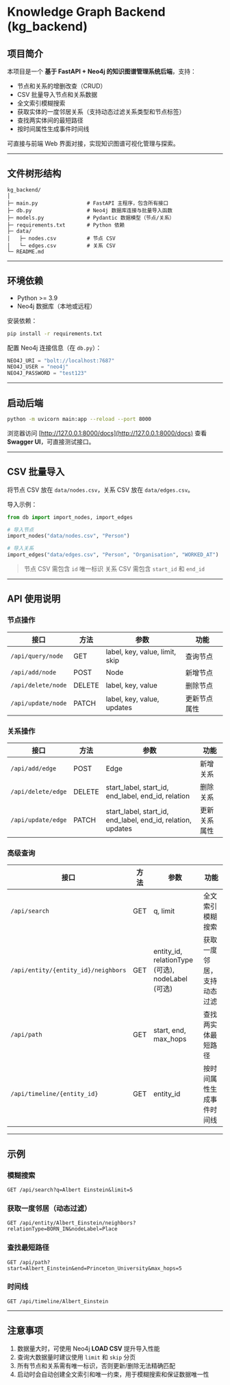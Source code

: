 # Knowledge Graph Backend (kg\_backend)

## 项目简介

本项目是一个 **基于 FastAPI + Neo4j 的知识图谱管理系统后端**，支持：

* 节点和关系的增删改查（CRUD）
* CSV 批量导入节点和关系数据
* 全文索引模糊搜索
* 获取实体的一度邻居关系（支持动态过滤关系类型和节点标签）
* 查找两实体间的最短路径
* 按时间属性生成事件时间线

可直接与前端 Web 界面对接，实现知识图谱可视化管理与探索。

---

## 文件树形结构

```
kg_backend/
│
├─ main.py                # FastAPI 主程序，包含所有接口
├─ db.py                  # Neo4j 数据库连接与批量导入函数
├─ models.py              # Pydantic 数据模型（节点/关系）
├─ requirements.txt       # Python 依赖
├─ data/
│   ├─ nodes.csv          # 节点 CSV
│   └─ edges.csv          # 关系 CSV
└─ README.md
```

---

## 环境依赖

* Python >= 3.9
* Neo4j 数据库（本地或远程）

安装依赖：

```bash
pip install -r requirements.txt
```

配置 Neo4j 连接信息（在 `db.py`）：

```python
NEO4J_URI = "bolt://localhost:7687"
NEO4J_USER = "neo4j"
NEO4J_PASSWORD = "test123"
```

---

## 启动后端

```bash
python -m uvicorn main:app --reload --port 8000
```

浏览器访问 [http://127.0.0.1:8000/docs](http://127.0.0.1:8000/docs) 查看 **Swagger UI**，可直接测试接口。

---

## CSV 批量导入

将节点 CSV 放在 `data/nodes.csv`，关系 CSV 放在 `data/edges.csv`。

导入示例：

```python
from db import import_nodes, import_edges

# 导入节点
import_nodes("data/nodes.csv", "Person")

# 导入关系
import_edges("data/edges.csv", "Person", "Organisation", "WORKED_AT")
```

> 节点 CSV 需包含 `id` 唯一标识
> 关系 CSV 需包含 `start_id` 和 `end_id`

---

## API 使用说明

### 节点操作

| 接口                 | 方法     | 参数                             | 功能     |
| ------------------ | ------ | ------------------------------ | ------ |
| `/api/query/node`  | GET    | label, key, value, limit, skip | 查询节点   |
| `/api/add/node`    | POST   | Node                           | 新增节点   |
| `/api/delete/node` | DELETE | label, key, value              | 删除节点   |
| `/api/update/node` | PATCH  | label, key, value, updates     | 更新节点属性 |

### 关系操作

| 接口                 | 方法     | 参数                                                              | 功能     |
| ------------------ | ------ | --------------------------------------------------------------- | ------ |
| `/api/add/edge`    | POST   | Edge                                                            | 新增关系   |
| `/api/delete/edge` | DELETE | start\_label, start\_id, end\_label, end\_id, relation          | 删除关系   |
| `/api/update/edge` | PATCH  | start\_label, start\_id, end\_label, end\_id, relation, updates | 更新关系属性 |

### 高级查询

| 接口                                  | 方法  | 参数                                            | 功能            |
| ----------------------------------- | --- | --------------------------------------------- | ------------- |
| `/api/search`                       | GET | q, limit                                      | 全文索引模糊搜索      |
| `/api/entity/{entity_id}/neighbors` | GET | entity\_id, relationType (可选), nodeLabel (可选) | 获取一度邻居，支持动态过滤 |
| `/api/path`                         | GET | start, end, max\_hops                         | 查找两实体最短路径     |
| `/api/timeline/{entity_id}`         | GET | entity\_id                                    | 按时间属性生成事件时间线  |

---

## 示例

### 模糊搜索

```http
GET /api/search?q=Albert Einstein&limit=5
```

### 获取一度邻居（动态过滤）

```http
GET /api/entity/Albert_Einstein/neighbors?relationType=BORN_IN&nodeLabel=Place
```

### 查找最短路径

```http
GET /api/path?start=Albert_Einstein&end=Princeton_University&max_hops=5
```

### 时间线

```http
GET /api/timeline/Albert_Einstein
```

---

## 注意事项

1. 数据量大时，可使用 Neo4j **LOAD CSV** 提升导入性能
2. 查询大数据量时建议使用 `limit` 和 `skip` 分页
3. 所有节点和关系需有唯一标识，否则更新/删除无法精确匹配
4. 启动时会自动创建全文索引和唯一约束，用于模糊搜索和保证数据唯一性

